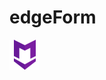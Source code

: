 # edgeForm

![edge screenshot](https://github.com/adam-p/markdown-here/raw/master/src/common/images/icon48.png "edge screenshot")